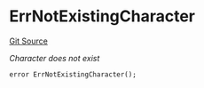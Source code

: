 # ErrNotExistingCharacter
[Git Source](https://github.com/Crossbell-Box/Crossbell-Contracts/blob/3060ff9b47459c3bc54ac39115cb04b01451f340/contracts/libraries/Error.sol)

*Character does not exist*


```solidity
error ErrNotExistingCharacter();
```

